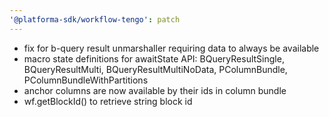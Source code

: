 ```yaml
---
'@platforma-sdk/workflow-tengo': patch
---
```


- fix for b-query result unmarshaller requiring data to always be available
- macro state definitions for awaitState API: BQueryResultSingle, BQueryResultMulti, BQueryResultMultiNoData, PColumnBundle, PColumnBundleWithPartitions
- anchor columns are now available by their ids in column bundle
- wf.getBlockId() to retrieve string block id
